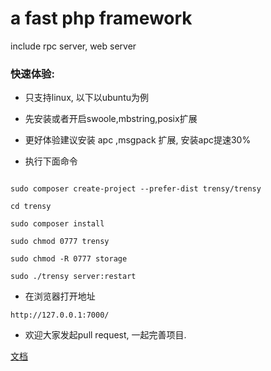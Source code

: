 # a fast php framework

 include rpc server, web server

### 快速体验:

* 只支持linux, 以下以ubuntu为例

* 先安装或者开启swoole,mbstring,posix扩展

* 更好体验建议安装 apc ,msgpack 扩展, 安装apc提速30%

* 执行下面命令

```

sudo composer create-project --prefer-dist trensy/trensy

cd trensy

sudo composer install

sudo chmod 0777 trensy

sudo chmod -R 0777 storage

sudo ./trensy server:restart
```

* 在浏览器打开地址

``
http://127.0.0.1:7000/
``


* 欢迎大家发起pull request, 一起完善项目.

[文档](https://github.com/trensy/doc)